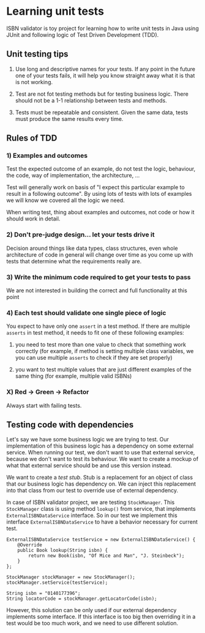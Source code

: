 # Learning unit tests

ISBN validator is toy project for learning how to write unit tests in Java using JUnit and following logic of Test Driven Development (TDD).

## Unit testing tips

1) Use long and descriptive names for your tests. If any point in the future one of your tests fails, it will help you know straight away what it is that is not working.

2) Test are not fot testing methods but for testing business logic. There should not be a 1-1 relationship between tests and methods.

3) Tests must be repeatable and consistent. Given the same data, tests must produce the same results every time.

## Rules of TDD

### 1) Examples and outcomes

Test the expected outcome of an example, do not test the logic, behaviour, the code, way of implementation, the architecture, ...

Test will generally work on basis of "I expect this particular example to result in a following outcome". By using lots of tests with lots of examples we will know we covered all the logic we need.

When writing test, thing about examples and outcomes, not code or how it should work in detail.

### 2) Don't pre-judge design... let your tests drive it

Decision around things like data types, class structures, even whole architecture of code in general will change over time as you come up with tests that determine what the requirements really are.

### 3) Write the minimum code required to get your tests to pass

We are not interested in building the correct and full functionality at this point

### 4) Each test should validate one single piece of logic

You expect to have only one `assert` in a test method. If there are multiple `asserts` in test method, it needs to fit one of these following examples:

1) you need to test more than one value to check that something work correctly (for example, if method is setting multiple class variables, we you can use multiple `asserts` to check if they are set properly)

2) you want to test multiple values that are just different examples of the same thing (for example, multiple valid ISBNs)

### X) Red -> Green -> Refactor

Always start with failing tests.

## Testing code with dependencies

Let's say we have some business logic we are trying to test. Our implementation of this business logic has a dependency on some external service. When running our test, we don't want to use that external service, because we don't want to test its behaviour. We want to create a mockup of what that external service should be and use this version instead.

We want to create a *test stub*. Stub is a replacement for an object of class that our business logic has dependency on. We can inject this replacement into that class from our test to override use of external dependency.

In case of ISBN validator project, we are testing `StockManager`. This `StockManager` class is using method `lookup()` from service, that implements `ExternalISBNDataService` interface. So in our test we implement this interface `ExternalISBNDataService` to have a behavior necessary for current test.

    ExternalISBNDataService testService = new ExternalISBNDataService() {
        @Override
        public Book lookup(String isbn) {
            return new Book(isbn, "Of Mice and Man", "J. Steinbeck");
        }
    };
    
    StockManager stockManager = new StockManager();
    stockManager.setService(testService);
    
    String isbn = "0140177396";
    String locatorCode = stockManager.getLocatorCode(isbn);

However, this solution can be only used if our external dependency implements some interface. If this interface is too big then overriding it in a test would be too much work, and we need to use different solution.